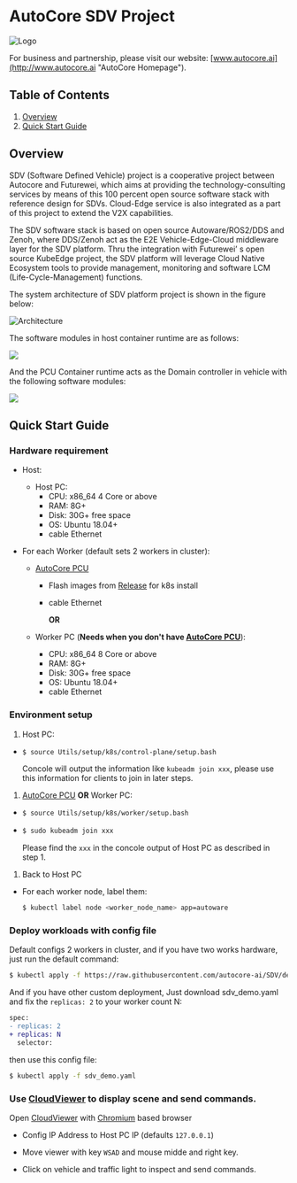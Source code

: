 # AutoCore SDV Project

![Logo](https://user-images.githubusercontent.com/71419791/117961292-88465b80-b350-11eb-9cb5-221226b419c9.png "AutoCore")

For business and partnership, please visit our website: [www.autocore.ai](http://www.autocore.ai "AutoCore Homepage").

## Table of Contents

1. [Overview](#overview)
2. [Quick Start Guide](#quick-start-guide)

## Overview

SDV (Software Defined Vehicle) project is a cooperative project between Autocore and Futurewei, which aims at providing the technology-consulting services by means of this 100 percent open source software stack with reference design for SDVs. Cloud-Edge service is also integrated as a part of this project to extend the V2X capabilities.

The SDV software stack is based on open source Autoware/ROS2/DDS and Zenoh, where DDS/Zenoh act as the E2E Vehicle-Edge-Cloud middleware layer for the SDV platform. Thru the integration with Futurewei’ s open source KubeEdge project, the SDV platform will leverage Cloud Native Ecosystem tools to provide management, monitoring and software LCM (Life-Cycle-Management) functions.

The system architecture of SDV platform project is shown in the figure below:

![Architecture](https://user-images.githubusercontent.com/7805397/112237928-a2cc5480-8c7e-11eb-8917-7a23a9f9acfb.png "Architecture")

The software modules in host container runtime are as follows:

![](https://user-images.githubusercontent.com/7805397/112241214-c98d8980-8c84-11eb-8115-91281f22ac07.png)

And the PCU Container runtime acts as the Domain controller in vehicle with the following software modules:

![](https://user-images.githubusercontent.com/7805397/112241219-cd211080-8c84-11eb-8cd3-e7db20d08565.png)

## Quick Start Guide

### Hardware requirement

- Host:

  - Host PC:
    - CPU: x86_64 4 Core or above
    - RAM: 8G+
    - Disk: 30G+ free space
    - OS: Ubuntu 18.04+
    - cable Ethernet

- For each Worker (default sets 2 workers in cluster):

  - [AutoCore PCU][autocore pcu]

    - Flash images from [Release](https://github.com/autocore-ai/SDV/releases/tag/v1.0-alpha) for k8s install
    - cable Ethernet

      **OR**

  - Worker PC (**Needs when you don't have [AutoCore PCU][autocore pcu]**):
    - CPU: x86_64 8 Core or above
    - RAM: 8G+
    - Disk: 30G+ free space
    - OS: Ubuntu 18.04+
    - cable Ethernet

### Environment setup

1. Host PC:

- ```bash
  $ source Utils/setup/k8s/control-plane/setup.bash
  ```
  Concole will output the information like `kubeadm join xxx`, please use this information for clients to join in later steps.

1. [AutoCore PCU][autocore pcu] **OR** Worker PC:

- ```bash
  $ source Utils/setup/k8s/worker/setup.bash
  ```
- ```bash
  $ sudo kubeadm join xxx
  ```
  Please find the `xxx` in the concole output of Host PC as described in step 1.

1. Back to Host PC

- For each worker node, label them:
  ```bash
  $ kubectl label node <worker_node_name> app=autoware
  ```

### Deploy workloads with config file

Default configs 2 workers in cluster, and if you have two works hardware, just run the default command:

```bash
$ kubectl apply -f https://raw.githubusercontent.com/autocore-ai/SDV/develop/sdv_demo.yaml
```

And if you have other custom deployment, Just download sdv_demo.yaml and fix the `replicas: 2` to your worker count N:

```diff
spec:
- replicas: 2
+ replicas: N
  selector:
```

then use this config file:

```bash
$ kubectl apply -f sdv_demo.yaml
```

### Use [CloudViewer][cloudviewer] to display scene and send commands.

Open [CloudViewer][cloudviewer] with [Chromium][chromium] based browser

- Config IP Address to Host PC IP (defaults `127.0.0.1`)

- Move viewer with key `WSAD` and mouse midde and right key.

- Click on vehicle and traffic light to inspect and send commands.

[autocore pcu]: https://github.com/autocore-ai/autocore_pcu_doc
[sdv_demo.yaml]: https://raw.githubusercontent.com/autocore-ai/SDV/develop/sdv_demo.yaml
[cloudviewer]: https://autocore-ai.github.io/CloudViewer/
[chromium]: https://www.chromium.org/
